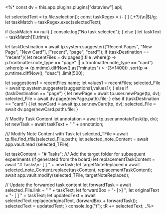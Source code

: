 <%* 
const dv = this.app.plugins.plugins["dataview"].api;

let selectedText = tp.file.selection();
const taskRegex = /- \[ \] (.+?)(\n|$)/g;
let taskMatch = taskRegex.exec(selectedText);

if (taskMatch == null) {
console.log("No task selected");
} else {
let taskText = taskMatch[1].trim();

let taskDestination = await tp.system.suggester(["Recent Pages", "New Page", "New Card"], ["recent", "page", "card"]);
if (taskDestination == "recent"){
let recentFiles = dv.pages().file
					.where(p => p.frontmatter.note_type == "page" || p.frontmatter.note_type == "card")
					.where(p => (p.mtime).diffNow().as("minutes") > -(3*1400))
					.sort(p => p.mtime.diffNow(), "desc")
					.limit(500);

let suggestions1 = recentFiles.name;
let values1 = recentFiles;
selected_File = await tp.system.suggester(suggestions1,values1);
} else if (taskDestination == "page") {
let newPage = await tp.user.newPage(tp, dv);
selected_File = await dv.page(newPage.path).file;
} else if (taskDestination == "card") {
let newCard = await tp.user.newCard(tp, dv);
selected_File = await dv.page(newCard.path).file;
}

// Modify Task Content
let annotation = await tp.user.annotateTask(tp, dv);
let newTask = await taskText + " " + annotation;

/// Modify Note Content with Task
let selected_TFile = await tp.file.find_tfile(selected_File.path);
let selected_note_Content = await app.vault.read
(selected_TFile);

let taskContent = "# Tasks";
/// Add the target folder for subsequent experiments (if generated from the board)
let replacementTaskContent = await "# Tasks\n- [ ] " + newTask;
let targetNoteReplaced = await selected_note_Content.replace(taskContent, replacementTaskContent);
await app.vault.modify(selected_TFile, targetNoteReplaced);

// Update the forwarded task content
let forwardTask = await selected_File.link + " " + taskText;
let forwardBox = "- [>] ";
let originalText = "- [ ] " + taskText;
let updatedText = await selectedText.replace(originalText, (forwardBox + forwardTask));
selectedText = updatedText;
}
console.log("t");
tR += selectedText;
_%>